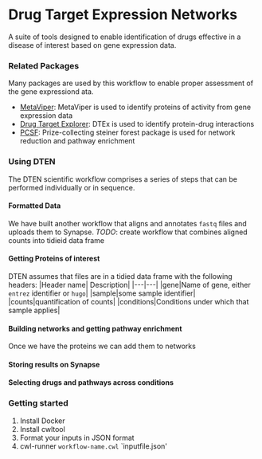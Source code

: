 # Drug Target Expression Networks
A suite of tools designed to enable identification of drugs effective in a disease of interest based on gene expression data.

### Related Packages
Many packages are used by this workflow to enable proper assessment of the gene expressiond ata.

* [MetaViper](https://www.bioconductor.org/packages/release/bioc/html/viper.html): MetaViper is used to identify proteins of activity from gene expression data
* [Drug Target Explorer](https://www.synapse.org/#!Synapse:syn11672851): DTEx is used to identify protein-drug interactions
* [PCSF](https://github.com/sgosline/pcsf): Prize-collecting steiner forest package is used for network reduction and pathway enrichment

### Using DTEN
The DTEN scientific workflow comprises a series of steps that can be performed individually or in sequence. 

#### Formatted Data
We have built another workflow that aligns and annotates `fastq` files and uploads them to Synapse.
*TODO*: create workflow that combines aligned counts into tidieid data frame

#### Getting Proteins of interest
DTEN assumes that files are in a tidied data frame with the following headers:
|Header name| Description|
|---|---|
|gene|Name of gene, either `entrez` identifier or `hugo`|
|sample|some sample identifier|
|counts|quantification of counts|
|conditions|Conditions under which that sample applies|

#### Building networks and getting pathway enrichment
Once we have the proteins we can add them to networks

#### Storing results on Synapse

#### Selecting drugs and pathways across conditions

### Getting started
1. Install Docker
2. Install cwltool
3. Format your inputs in JSON format
4. cwl-runner `workflow-name.cwl` `inputfile.json'
